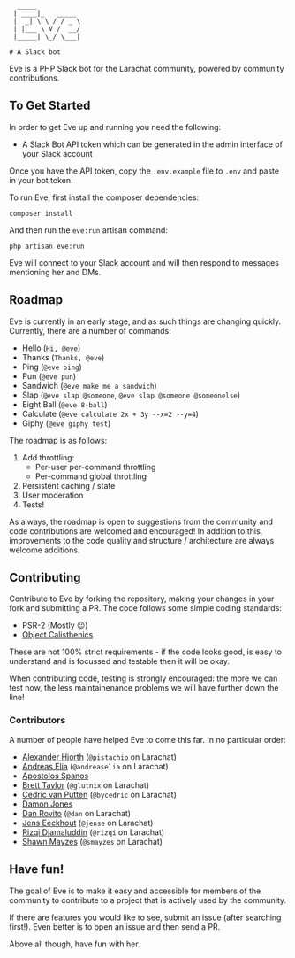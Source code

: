 ```
  _____           
 | ____|_   _____ 
 |  _| \ \ / / _ \
 | |___ \ V /  __/
 |_____| \_/ \___|
                  
# A Slack bot
```
Eve is a PHP Slack bot for the Larachat community, powered by community contributions.

## To Get Started
In order to get Eve up and running you need the following:

- A Slack Bot API token which can be generated in the admin interface of your Slack account

Once you have the API token, copy the `.env.example` file to `.env` and paste in your bot token.

To run Eve, first install the composer dependencies:

```
composer install
```

And then run the `eve:run` artisan command:

```
php artisan eve:run
```

Eve will connect to your Slack account and will then respond to messages mentioning her and DMs.

## Roadmap
Eve is currently in an early stage, and as such things are changing quickly. Currently, there are a number of commands:

- Hello (`Hi, @eve`)
- Thanks (`Thanks, @eve`)
- Ping (`@eve ping`)
- Pun (`@eve pun`)
- Sandwich (`@eve make me a sandwich`)
- Slap (`@eve slap @someone`, `@eve slap @someone @someonelse`)
- Eight Ball (`@eve 8-ball`)
- Calculate (`@eve calculate 2x + 3y --x=2 --y=4`)
- Giphy (`@eve giphy test`)

The roadmap is as follows:

1. Add throttling:
    - Per-user per-command throttling
    - Per-command global throttling
2. Persistent caching / state
3. User moderation
4. Tests!

As always, the roadmap is open to suggestions from the community and code contributions are welcomed and encouraged! In addition to this, improvements to the code quality and structure / architecture are always welcome additions.

## Contributing
Contribute to Eve by forking the repository, making your changes in your fork and submitting a PR. The code follows some simple coding standards:

- PSR-2 (Mostly :wink:)
- [Object Calisthenics](http://williamdurand.fr/2013/06/03/object-calisthenics/)

These are not 100% strict requirements - if the code looks good, is easy to understand and is focussed and testable then it will be okay.

When contributing code, testing is strongly encouraged: the more we can test now, the less maintainenance problems we will have further down the line!

### Contributors
A number of people have helped Eve to come this far. In no particular order:

- [Alexander Hjorth](https://github.com/ahjorth) (`@pistachio` on Larachat)
- [Andreas Elia](https://github.com/andreaselia) (`@andreaselia` on Larachat)
- [Apostolos Spanos](https://github.com/apspan)
- [Brett Taylor](https://github.com/glutnix) (`@glutnix` on Larachat)
- [Cedric van Putten](https://github.com/bycedric) (`@bycedric` on Larachat)
- [Damon Jones](https://github.com/damonjones)
- [Dan Rovito](https://github.com/danrovito) (`@dan` on Larachat)
- [Jens Eeckhout](https://github.com/jenseeckhout) (`@jense` on Larachat)
- [Rizqi Djamaluddin](https://github.com/rizqidjamaluddin) (`@rizqi` on Larachat)
- [Shawn Mayzes](https://github.com/smayzes) (`@smayzes` on Larachat)

## Have fun!
The goal of Eve is to make it easy and accessible for members of the community to contribute to a project that is actively used by the community.

If there are features you would like to see, submit an issue (after searching first!). Even better is to open an issue and then send a PR.

Above all though, have fun with her.

